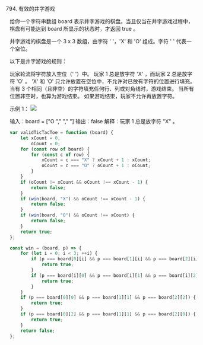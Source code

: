 794. 有效的井字游戏

给你一个字符串数组 board 表示井字游戏的棋盘。当且仅当在井字游戏过程中，棋盘有可能达到 board 所显示的状态时，才返回 true 。

井字游戏的棋盘是一个 3 x 3 数组，由字符 ' '，'X' 和 'O' 组成。字符 ' ' 代表一个空位。

以下是井字游戏的规则：

玩家轮流将字符放入空位（' '）中。
玩家 1 总是放字符 'X' ，而玩家 2 总是放字符 'O' 。
'X' 和 'O' 只允许放置在空位中，不允许对已放有字符的位置进行填充。
当有 3 个相同（且非空）的字符填充任何行、列或对角线时，游戏结束。
当所有位置非空时，也算为游戏结束。
如果游戏结束，玩家不允许再放置字符。

示例 1：
![](https://assets.leetcode.com/uploads/2021/05/15/tictactoe1-grid.jpg)

输入：board = ["O "," "," "]
输出：false
解释：玩家 1 总是放字符 "X" 。

```js
var validTicTacToe = function (board) {
    let xCount = 0,
        oCount = 0;
    for (const row of board) {
        for (const c of row) {
            xCount = c === "X" ? xCount + 1 : xCount;
            oCount = c === "O" ? oCount + 1 : oCount;
        }
    }
    if (oCount != xCount && oCount !== xCount - 1) {
        return false;
    }
    if (win(board, "X") && oCount !== xCount - 1) {
        return false;
    }
    if (win(board, "O") && oCount !== xCount) {
        return false;
    }
    return true;
};

const win = (board, p) => {
    for (let i = 0; i < 3; ++i) {
        if (p === board[0][i] && p === board[1][i] && p === board[2][i]) {
            return true;
        }
        if (p === board[i][0] && p === board[i][1] && p === board[i][2]) {
            return true;
        }
    }
    if (p === board[0][0] && p === board[1][1] && p === board[2][2]) {
        return true;
    }
    if (p === board[0][2] && p === board[1][1] && p === board[2][0]) {
        return true;
    }
    return false;
};
```
